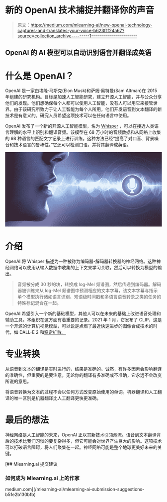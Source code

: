 # 新的 OpenAI 技术捕捉并翻译你的声音

> 原文：<https://medium.com/mlearning-ai/new-openai-technology-captures-and-translates-your-voice-b623f1f24a67?source=collection_archive---------1----------------------->

## OpenAI 的 AI 模型可以自动识别语音并翻译成英语

# 什么是 OpenAI？

OpenAI 是一家由埃隆·马斯克(Elon Musk)和萨姆·奥特曼(Sam Altman)在 2015 年组建的研究机构。目标是加速人工智能研究，建立开源人工智能，并与公众分享他们的发现。他们想确保每个人都可以使用人工智能，没有人可以用它来接管世界。由于该研究所致力于让人工智能为每个人所用，他们开发语音到文本翻译的新技术是有意义的。研究人员希望这项技术可以在任何语言中使用。

OpenAI 发布了一个新的开源人工智能模型，名为 [Whisper](https://openai.com/blog/whisper/) ，可以在接近人类语言理解的水平上识别和翻译音频。该模型在 68 万小时的音频数据和从网络上收集的 98 种语言的匹配文字记录上进行训练。这种方法已经“提高了对口音、背景噪音和技术语言的鲁棒性。”它还可以检测口语，并将其翻译成英语。

![](img/1e3598f8843a4c9e9e7616957697cfe0.png)

# 介绍

OpenAI 将 Whisper 描述为一种被称为编码器-解码器转换器的神经网络。这种神经网络可以使用从输入数据中收集的上下文来学习关联，然后可以转换为模型的输出。

> 音频被分成 30 秒的块，转换成 log-Mel 频谱图，然后传递到编码器。解码器被训练来从 log-Mel 频谱图中预测相应的文本字幕，该文本字幕与指示单个模型执行诸如语言识别、短语级时间戳和多语言语音转录之类的任务的特殊标记混合在一起。

OpenAI 希望引入一个新的基础模型，其他人可以在未来的基础上改进语音处理和辅助工具。本组织在这方面有着重要的记录。2021 年 1 月，它发布了 CLIP，这是一个开源的计算机视觉模型，可以说是点燃了最近快速进步的图像合成技术的时代，如 DALL-E 2 和[稳定扩散。](/mlearning-ai/stable-diffusion-beats-dall-e-by-large-margin-7b327abe7064)

# 专业转换

从语音到文本的翻译是实时进行的，结果是准确的。诚然，有许多因素会影响翻译的准确性，但重要的是要注意，无论你的翻译有多准确或不准确，它永远不会改变所说的意思。

将语音转换为文本的过程不会以任何方式改变原始使用的单词。机器翻译和人工翻译的唯一区别是机器翻译比人工翻译更快更准确。

# 最后的想法

神经网络是人工智能的未来，OpenAI 正以其新技术引领潮流。语音到文本翻译背后的技术比我们习惯的要复杂得多，但它可能会对世界产生巨大的影响。这项技术可以打破语言障碍，将人们聚集在一起。神经网络可能是整个地球更美好未来的关键。

[](/mlearning-ai/mlearning-ai-submission-suggestions-b51e2b130bfb) [## Mlearning.ai 提交建议

### 如何成为 Mlearning.ai 上的作家

medium.com](/mlearning-ai/mlearning-ai-submission-suggestions-b51e2b130bfb)